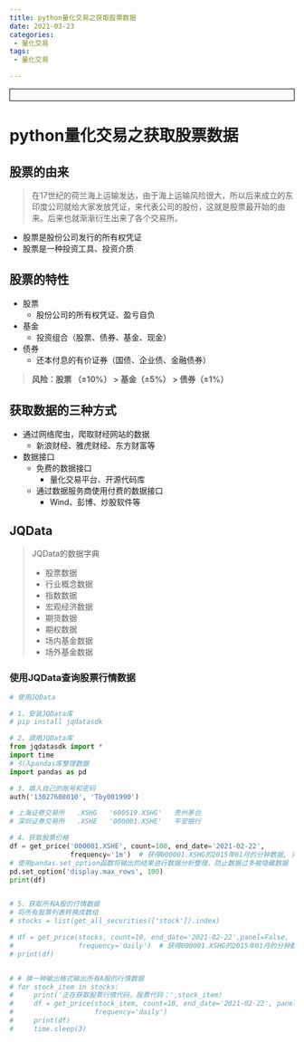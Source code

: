 ```yaml
---
title: python量化交易之获取股票数据
date: 2021-03-23
categories:
 - 量化交易
tags:
 - 量化交易

---
```




<div style="border:solid 1px #000;padding: 10px;">
<Icon type='phone'/>
</div>


# python量化交易之获取股票数据



## 股票的由来

> 在17世纪的荷兰海上运输发达，由于海上运输风险很大，所以后来成立的东印度公司就给大家发放凭证，来代表公司的股份，这就是股票最开始的由来。后来也就渐渐衍生出来了各个交易所。

- 股票是股份公司发行的所有权凭证
- 股票是一种投资工具、投资介质



## 股票的特性

- 股票
  - 股份公司的所有权凭证、盈亏自负
- 基金
  - 投资组合（股票、债券、基金、现金）
- 债券
  - 还本付息的有价证券（国债、企业债、金融债券）

> **风险：股票 （±10%）  >   基金（±5%）   >   债券（±1%）**



## 获取数据的三种方式

- 通过网络爬虫，爬取财经网站的数据
  - 新浪财经、雅虎财经、东方财富等
- 数据接口
  - 免费的数据接口
    - 量化交易平台、开源代码库
  - 通过数据服务商使用付费的数据接口
    - Wind、彭博、炒股软件等



## JQData

> JQData的数据字典
>
> - 股票数据
> - 行业概念数据
> - 指数数据
> - 宏观经济数据
> - 期货数据
> - 期权数据
> - 场内基金数据
> - 场外基金数据

### 使用JQData查询股票行情数据

```python
# 使用JQData

# 1、安装JQData库
# pip install jqdatasdk

# 2、调用JQData库
from jqdatasdk import *
import time
# 引入pandas库整理数据
import pandas as pd

# 3、填入自己的账号和密码
auth('13027608010', 'Tby001990')

# 上海证券交易所	.XSHG	'600519.XSHG'	贵州茅台
# 深圳证券交易所	.XSHE	'000001.XSHE'	平安银行

# 4、获取股票价格
df = get_price('000001.XSHE', count=100, end_date='2021-02-22',
               frequency='1m')  # 获得000001.XSHG的2015年01月的分钟数据, 只获取open+close字段
# 使用pandas.set_option函数将输出的结果进行数据分析整理，防止数据过多被隐藏数据
pd.set_option('display.max_rows', 100)
print(df)


# 5、获取所有A股的行情数据
# 将所有股票列表转换成数组
# stocks = list(get_all_securities(['stock']).index)

# df = get_price(stocks, count=10, end_date='2021-02-22',panel=False,
#                frequency='daily')  # 获得000001.XSHG的2015年01月的分钟数据, 只获取open+close字段
# print(df)


# # 换一种输出格式输出所有A股的行情数据
# for stock_item in stocks:
#     print('正在获取股票行情代码，股票代码：',stock_item)
#     df = get_price(stock_item, count=10, end_date='2021-02-22', panel=False,
#                    frequency='daily')
#     print(df)
#     time.sleep(3)

```


